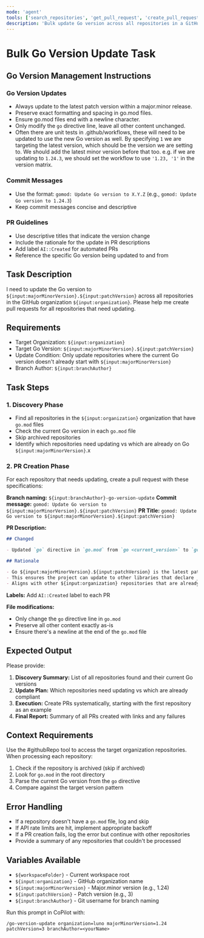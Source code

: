 ```yaml
---
mode: 'agent'
tools: ['search_repositories', 'get_pull_request', 'create_pull_request', 'update_pull_request', 'create_or_update_file', 'Codebase']
description: 'Bulk update Go version across all repositories in a GitHub organization'
---
```


# Bulk Go Version Update Task

## Go Version Management Instructions

### Go Version Updates

- Always update to the latest patch version within a major.minor release.
- Preserve exact formatting and spacing in go.mod files.
- Ensure go.mod files end with a newline character.
- Only modify the `go` directive line, leave all other content unchanged.
- Often there are unit tests in .github/workflows, these will need to be updated to use the new Go version as well. By specifying `1` we are targeting the latest version, which should be the version we are setting to. We should add the latest minor version before that too. e.g. if we are updating to `1.24.3`, we should set the workflow to use `'1.23, '1'` in the version matrix.

### Commit Messages

- Use the format: `gomod: Update Go version to X.Y.Z` (e.g., `gomod: Update Go version to 1.24.3`)
- Keep commit messages concise and descriptive

### PR Guidelines

- Use descriptive titles that indicate the version change
- Include the rationale for the update in PR descriptions
- Add label `AI::Created` for automated PRs
- Reference the specific Go version being updated to and from

## Task Description

I need to update the Go version to `${input:majorMinorVersion}.${input:patchVersion}` across all repositories in the GitHub organization `${input:organization}`. Please help me create pull requests for all repositories that need updating.

## Requirements

- Target Organization: `${input:organization}`
- Target Go Version: `${input:majorMinorVersion}.${input:patchVersion}`
- Update Condition: Only update repositories where the current Go version doesn't already start with `${input:majorMinorVersion}`
- Branch Author: `${input:branchAuthor}`

## Task Steps

### 1. Discovery Phase

- Find all repositories in the `${input:organization}` organization that have `go.mod` files
- Check the current Go version in each `go.mod` file
- Skip archived repositories
- Identify which repositories need updating vs which are already on Go `${input:majorMinorVersion}`.x

### 2. PR Creation Phase

For each repository that needs updating, create a pull request with these specifications:

**Branch naming:** `${input:branchAuthor}-go-version-update`
**Commit message:** `gomod: Update Go version to ${input:majorMinorVersion}.${input:patchVersion}`
**PR Title:** `gomod: Update Go version to ${input:majorMinorVersion}.${input:patchVersion}`

**PR Description:**

```markdown
## Changed

- Updated `go` directive in `go.mod` from `go <current_version>` to `go ${input:majorMinorVersion}.${input:patchVersion}`

## Rationale

- Go ${input:majorMinorVersion}.${input:patchVersion} is the latest patch release of Go ${input:majorMinorVersion}
- This ensures the project can update to other libraries that declare _their_ minimum version as ${input:majorMinorVersion}
- Aligns with other ${input:organization} repositories that are already using Go ${input:majorMinorVersion}.x
```

**Labels:** Add `AI::Created` label to each PR

**File modifications:**

- Only change the `go` directive line in `go.mod`
- Preserve all other content exactly as-is
- Ensure there's a newline at the end of the `go.mod` file

## Expected Output

Please provide:

1. **Discovery Summary:** List of all repositories found and their current Go versions
2. **Update Plan:** Which repositories need updating vs which are already compliant
3. **Execution:** Create PRs systematically, starting with the first repository as an example
4. **Final Report:** Summary of all PRs created with links and any failures

## Context Requirements

Use the #githubRepo tool to access the target organization repositories. When processing each repository:

1. Check if the repository is archived (skip if archived)
2. Look for `go.mod` in the root directory
3. Parse the current Go version from the `go` directive
4. Compare against the target version pattern

## Error Handling

- If a repository doesn't have a `go.mod` file, log and skip
- If API rate limits are hit, implement appropriate backoff
- If a PR creation fails, log the error but continue with other repositories
- Provide a summary of any repositories that couldn't be processed

## Variables Available

- `${workspaceFolder}` - Current workspace root
- `${input:organization}` - GitHub organization name
- `${input:majorMinorVersion}` - Major.minor version (e.g., 1.24)
- `${input:patchVersion}` - Patch version (e.g., 3)
- `${input:branchAuthor}` - Git username for branch naming

Run this prompt in CoPilot with:

```shell
/go-version-update organization=luno majorMinorVersion=1.24 patchVersion=3 branchAuthor=<yourName>
```
